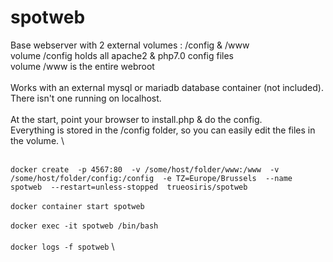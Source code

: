 # spotweb

Base webserver with 2 external volumes : /config & /www \
volume /config holds all apache2 & php7.0 config files \
volume /www is the entire webroot \
\
Works with an external mysql or mariadb database container (not included). \
There isn't one running on localhost. \
\
At the start, point your browser to install.php & do the config. \
Everything is stored in the /config folder, so you can easily edit the files in the volume. \

\
`docker create 
 -p 4567:80 
 -v /some/host/folder/www:/www 
 -v /some/host/folder/config:/config 
 -e TZ=Europe/Brussels 
 --name spotweb 
 --restart=unless-stopped 
 trueosiris/spotweb` \
\
`docker container start spotweb` \
\
`docker exec -it spotweb /bin/bash` \
\
`docker logs -f spotweb` \
